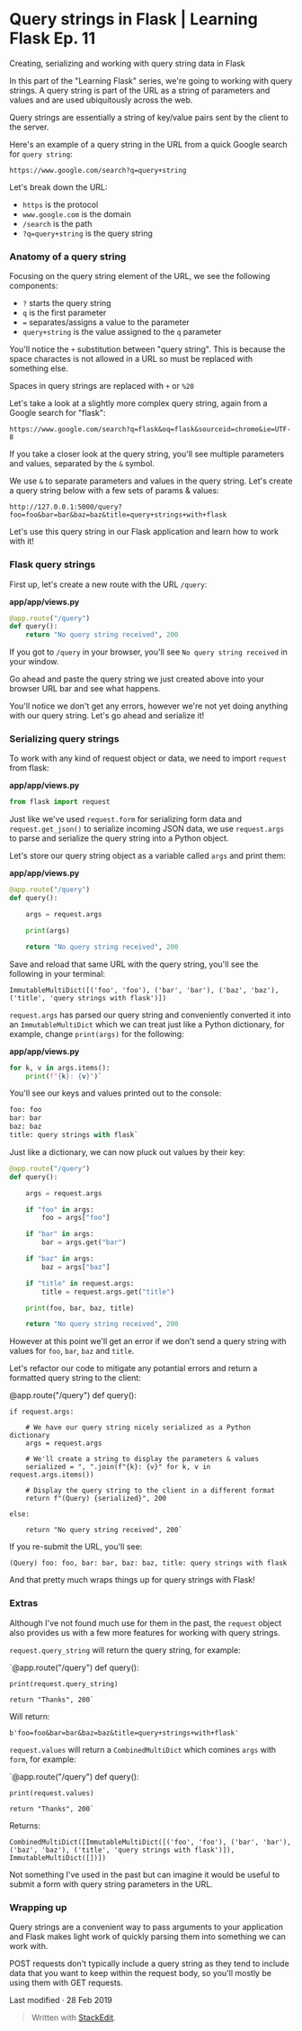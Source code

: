 # Query strings in Flask | Learning Flask Ep. 11

Creating, serializing and working with query string data in Flask

In this part of the "Learning Flask" series, we're going to working with query strings. A query string is part of the URL as a string of parameters and values and are used ubiquitously across the web.

Query strings are essentially a string of key/value pairs sent by the client to the server.

Here's an example of a query string in the URL from a quick Google search for  `query string`:

`https://www.google.com/search?q=query+string` 

Let's break down the URL:

-   `https`  is the protocol
-   `www.google.com`  is the domain
-   `/search`  is the path
-   `?q=query+string`  is the query string

### Anatomy of a query string

Focusing on the query string element of the URL, we see the following components:

-   `?`  starts the query string
-   `q`  is the first parameter
-   `=`  separates/assigns a value to the parameter
-   `query+string`  is the value assigned to the  `q`  parameter

You'll notice the  `+`  substitution between "query string". This is because the space charactes is not allowed in a URL so must be replaced with something else.

Spaces in query strings are replaced with  `+`  or  `%20`

Let's take a look at a slightly more complex query string, again from a Google search for "flask":

`https://www.google.com/search?q=flask&oq=flask&sourceid=chrome&ie=UTF-8` 

If you take a closer look at the query string, you'll see multiple parameters and values, separated by the  `&`  symbol.

We use  `&`  to separate parameters and values in the query string. Let's create a query string below with a few sets of params & values:

`http://127.0.0.1:5000/query?foo=foo&bar=bar&baz=baz&title=query+strings+with+flask` 

Let's use this query string in our Flask application and learn how to work with it!

### Flask query strings

First up, let's create a new route with the URL  `/query`:

**app/app/views.py**
```py
@app.route("/query")
def query():
    return "No query string received", 200
```
If you got to  `/query`  in your browser, you'll see  `No query string received`  in your window.

Go ahead and paste the query string we just created above into your browser URL bar and see what happens.

You'll notice we don't get any errors, however we're not yet doing anything with our query string. Let's go ahead and serialize it!

### Serializing query strings

To work with any kind of request object or data, we need to import  `request`  from flask:

**app/app/views.py**
```py
from flask import request
```
Just like we've used  `request.form`  for serializing form data and  `request.get_json()`  to serialize incoming JSON data, we use  `request.args`  to parse and serialize the query string into a Python object.

Let's store our query string object as a variable called  `args`  and print them:

**app/app/views.py**
```py
@app.route("/query")
def query():

    args = request.args

    print(args)

    return "No query string received", 200
```
Save and reload that same URL with the query string, you'll see the following in your terminal:

`ImmutableMultiDict([('foo', 'foo'), ('bar', 'bar'), ('baz', 'baz'), ('title', 'query strings with flask')])` 

`request.args`  has parsed our query string and conveniently converted it into an  `ImmutableMultiDict`  which we can treat just like a Python dictionary, for example, change  `print(args)`  for the following:

**app/app/views.py**
```py
for k, v in args.items():
    print(f"{k}: {v}")` 
```
You'll see our keys and values printed out to the console:
```py
foo: foo
bar: bar
baz: baz
title: query strings with flask` 
```
Just like a dictionary, we can now pluck out values by their key:
```py
@app.route("/query")
def query():

    args = request.args

    if "foo" in args:
        foo = args["foo"]

    if "bar" in args:
        bar = args.get("bar")

    if "baz" in args:
        baz = args["baz"]

    if "title" in request.args:
        title = request.args.get("title")

    print(foo, bar, baz, title)

    return "No query string received", 200
```
However at this point we'll get an error if we don't send a query string with values for  `foo`,  `bar`,  `baz`  and  `title`.

Let's refactor our code to mitigate any potantial errors and return a formatted query string to the client:

@app.route("/query")
def query():

    if request.args:

        # We have our query string nicely serialized as a Python dictionary
        args = request.args

        # We'll create a string to display the parameters & values
        serialized = ", ".join(f"{k}: {v}" for k, v in request.args.items())

        # Display the query string to the client in a different format
        return f"(Query) {serialized}", 200

    else:

        return "No query string received", 200` 

If you re-submit the URL, you'll see:

`(Query) foo: foo, bar: bar, baz: baz, title: query strings with flask` 

And that pretty much wraps things up for query strings with Flask!

### Extras

Although I've not found much use for them in the past, the  `request`  object also provides us with a few more features for working with query strings.

`request.query_string`  will return the query string, for example:

`@app.route("/query")
def query():

    print(request.query_string)

    return "Thanks", 200` 

Will return:

`b'foo=foo&bar=bar&baz=baz&title=query+strings+with+flask'` 

`request.values`  will return a  `CombinedMultiDict`  which comines  `args`  with  `form`, for example:

`@app.route("/query")
def query():

    print(request.values)

    return "Thanks", 200` 

Returns:

`CombinedMultiDict([ImmutableMultiDict([('foo', 'foo'), ('bar', 'bar'), ('baz', 'baz'), ('title', 'query strings with flask')]), ImmutableMultiDict([])])` 

Not something I've used in the past but can imagine it would be useful to submit a form with query string parameters in the URL.

### Wrapping up

Query strings are a convenient way to pass arguments to your application and Flask makes light work of quickly parsing them into something we can work with.

POST requests don't typically include a query string as they tend to include data that you want to keep within the request body, so you'll mostly be using them with GET requests.

Last modified  ·  28 Feb 2019









> Written with [StackEdit]([https://pythonise.com/series/learning-flask/flask-query-strings](https://pythonise.com/series/learning-flask/flask-query-strings)).
<!--stackedit_data:
eyJoaXN0b3J5IjpbLTE2NTU2MTA2NTFdfQ==
-->
